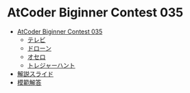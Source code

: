 AtCoder Biginner Contest 035
============================

- [AtCoder Biginner Contest 035](http://abc035.contest.atcoder.jp/)
    - [テレビ](http://abc035.contest.atcoder.jp/tasks/abc035_a)
    - [ドローン](http://abc035.contest.atcoder.jp/tasks/abc035_b)
    - [オセロ](http://abc035.contest.atcoder.jp/tasks/abc035_c)
    - [トレジャーハント](http://abc035.contest.atcoder.jp/tasks/abc035_d)
- [解説スライド](http://www.slideshare.net/chokudai/abc035)
- [模範解答](http://abc035.contest.atcoder.jp/submissions/all?task_screen_name=&language_screen_name=&status=&user_screen_name=kyuridenamida)
